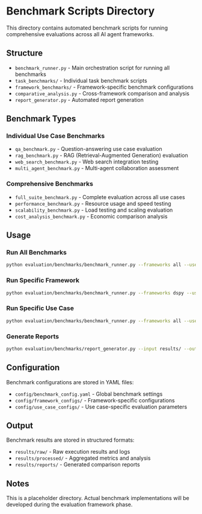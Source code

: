 # Benchmark Scripts Directory

This directory contains automated benchmark scripts for running comprehensive evaluations across all AI agent frameworks.

## Structure

- `benchmark_runner.py` - Main orchestration script for running all benchmarks
- `task_benchmarks/` - Individual task benchmark scripts
- `framework_benchmarks/` - Framework-specific benchmark configurations
- `comparative_analysis.py` - Cross-framework comparison and analysis
- `report_generator.py` - Automated report generation

## Benchmark Types

### Individual Use Case Benchmarks
- `qa_benchmark.py` - Question-answering use case evaluation
- `rag_benchmark.py` - RAG (Retrieval-Augmented Generation) evaluation
- `web_search_benchmark.py` - Web search integration testing
- `multi_agent_benchmark.py` - Multi-agent collaboration assessment

### Comprehensive Benchmarks
- `full_suite_benchmark.py` - Complete evaluation across all use cases
- `performance_benchmark.py` - Resource usage and speed testing
- `scalability_benchmark.py` - Load testing and scaling evaluation
- `cost_analysis_benchmark.py` - Economic comparison analysis

## Usage

### Run All Benchmarks
```bash
python evaluation/benchmarks/benchmark_runner.py --frameworks all --use-cases all
```

### Run Specific Framework
```bash
python evaluation/benchmarks/benchmark_runner.py --frameworks dspy --use-cases all
```

### Run Specific Use Case
```bash
python evaluation/benchmarks/benchmark_runner.py --frameworks all --use-cases qa
```

### Generate Reports
```bash
python evaluation/benchmarks/report_generator.py --input results/ --output reports/
```

## Configuration

Benchmark configurations are stored in YAML files:
- `config/benchmark_config.yaml` - Global benchmark settings
- `config/framework_configs/` - Framework-specific configurations
- `config/use_case_configs/` - Use case-specific evaluation parameters

## Output

Benchmark results are stored in structured formats:
- `results/raw/` - Raw execution results and logs
- `results/processed/` - Aggregated metrics and analysis
- `results/reports/` - Generated comparison reports

## Notes

This is a placeholder directory. Actual benchmark implementations will be developed during the evaluation framework phase.
